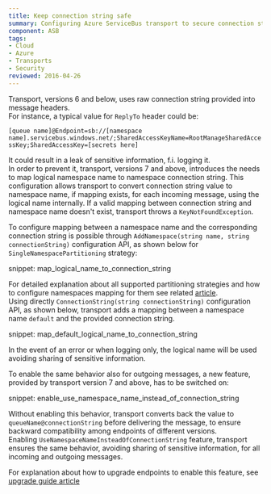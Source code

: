 ```yaml
---
title: Keep connection string safe
summary: Configuring Azure ServiceBus transport to secure connection strings. 
component: ASB
tags:
- Cloud
- Azure
- Transports 
- Security
reviewed: 2016-04-26
---
```


Transport, versions 6 and below, uses raw connection string provided into message headers.  
For instance, a typical value for `ReplyTo` header could be:  

`[queue name]@Endpoint=sb://[namespace name].servicebus.windows.net/;SharedAccessKeyName=RootManageSharedAccessKey;SharedAccessKey=[secrets here]`
  
It could result in a leak of sensitive information, f.i. logging it.  
In order to prevent it, transport, versions 7 and above, introduces the needs to map logical namespace name to namespace connection string. This configuration allows transport to convert connection string value to namespace name, if mapping exists, for each incoming message, using the logical name internally.
If a valid mapping between connection string and namespace name doesn't exist, transport throws a `KeyNotFoundException`.

To configure mapping between a namespace name and the corresponding connection string is possible through `AddNamespace(string name, string connectionString)` configuration API, as shown below for `SingleNamespacePartitioning` strategy:

snippet: map_logical_name_to_connection_string

For detailed explanation about all supported partitioning strategies and how to configure namespaces mapping for them see related [article](multiple-namespaces-support.md).  
Using directly `ConnectionString(string connectionString)` configuration API, as shown below, transport adds a mapping between a namespace name `default` and the provided connection string.

snippet: map_default_logical_name_to_connection_string 

In the event of an error or when logging only, the logical name will be used avoiding sharing of sensitive information.

To enable the same behavior also for outgoing messages, a new feature, provided by transport version 7 and above, has to be switched on:

snippet: enable_use_namespace_name_instead_of_connection_string

Without enabling this behavior, transport converts back the value to `queueName@connectionString` before delivering the message, to ensure backward compatibility among endpoints of different versions.  
Enabling `UseNamespaceNameInsteadOfConnectionString` feature, transport ensures the same behavior, avoiding sharing of sensitive information, for all incoming and outgoing messages.

For explanation about how to upgrade endpoints to enable this feature, see [upgrade guide article](/nservicebus/upgrades/asb-6to7.md)
